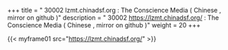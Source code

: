 +++
title = " 30002 lzmt.chinadsf.org : The Conscience Media ( Chinese , mirror on github )"
description = " 30002 https://lzmt.chinadsf.org/ : The Conscience Media ( Chinese , mirror on github )"
weight = 20
+++



{{< myframe01 src="https://lzmt.chinadsf.org/" >}}
